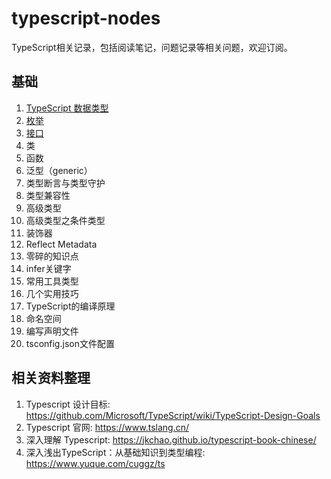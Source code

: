 # typescript-nodes
TypeScript相关记录，包括阅读笔记，问题记录等相关问题，欢迎订阅。

## 基础

1. [TypeScript 数据类型](https://github.com/flyfreely-lss/typescript-notes/blob/main/notes/1-TypeScript%E6%95%B0%E6%8D%AE%E7%B1%BB%E5%9E%8B.md)
2. [枚举](https://github.com/flyfreely-lss/typescript-notes/blob/main/notes/2-%E6%9E%9A%E4%B8%BE.md)
3. [接口](https://github.com/flyfreely-lss/typescript-notes/blob/main/notes/3-%E6%8E%A5%E5%8F%A3.md)
4. 类
5. 函数
6. 泛型（generic）
7. 类型断言与类型守护
8. 类型兼容性
9. 高级类型
10. 高级类型之条件类型
11. 装饰器
12. Reflect Metadata
13. 零碎的知识点
14. infer关键字
15. 常用工具类型
16. 几个实用技巧
17. TypeScript的编译原理
18. 命名空间
19. 编写声明文件
20. tsconfig.json文件配置

## 相关资料整理

1. Typescript 设计目标: https://github.com/Microsoft/TypeScript/wiki/TypeScript-Design-Goals
2. Typescript 官网: https://www.tslang.cn/
3. 深入理解 Typescript: https://jkchao.github.io/typescript-book-chinese/
4. 深入浅出TypeScript：从基础知识到类型编程: https://www.yuque.com/cuggz/ts
